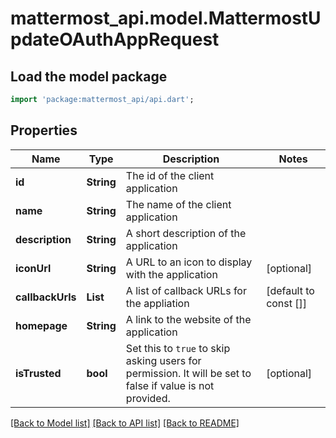 # mattermost_api.model.MattermostUpdateOAuthAppRequest

## Load the model package
```dart
import 'package:mattermost_api/api.dart';
```

## Properties
Name | Type | Description | Notes
------------ | ------------- | ------------- | -------------
**id** | **String** | The id of the client application | 
**name** | **String** | The name of the client application | 
**description** | **String** | A short description of the application | 
**iconUrl** | **String** | A URL to an icon to display with the application | [optional] 
**callbackUrls** | **List<String>** | A list of callback URLs for the appliation | [default to const []]
**homepage** | **String** | A link to the website of the application | 
**isTrusted** | **bool** | Set this to `true` to skip asking users for permission. It will be set to false if value is not provided. | [optional] 

[[Back to Model list]](../README.md#documentation-for-models) [[Back to API list]](../README.md#documentation-for-api-endpoints) [[Back to README]](../README.md)


